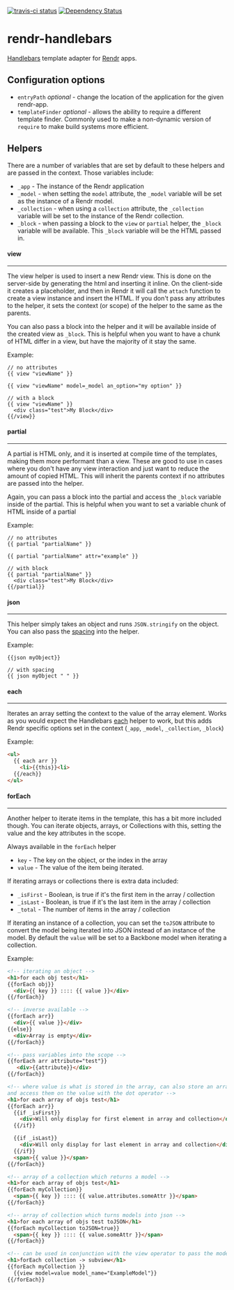 [![travis-ci status](https://secure.travis-ci.org/rendrjs/rendr-handlebars.png)](http://travis-ci.org/#!/rendrjs/rendr-handlebars/builds)
[![Dependency Status](https://david-dm.org/rendrjs/rendr-handlebars.png)](https://david-dm.org/rendrjs/rendr-handlebars)

rendr-handlebars
================

[Handlebars](http://handlebarsjs.com/) template adapter for [Rendr](https://github.com/rendrjs/rendr) apps.

## Configuration options

- `entryPath` *optional* - change the location of the application for the given rendr-app.
- `templateFinder` *optional* - allows the ability to require a different template finder.  Commonly used to make a non-dynamic version of `require` to make build systems more efficient.

## Helpers

There are a number of variables that are set by default to these helpers and are passed in the context.  Those variables include:
- `_app` -  The instance of the Rendr application
- `_model` - when setting the `model` attribute, the `_model` variable will be set as the instance of a Rendr model.
- `_collection` - when using a `collection` attribute, the `_collection` variable will be set to the instance of the Rendr collection.
- `_block` - when passing a block to the `view` or `partial` helper, the `_block` variable will be available.  This `_block` variable will be the HTML passed in.


#### view
------
The view helper is used to insert a new Rendr view.  This is done on the server-side by generating the html and inserting it inline.  On the client-side it creates a placeholder, and then in Rendr it will call the `attach` function to create a view instance and insert the HTML.  If you don't pass any attributes to the helper, it sets the context (or scope) of the helper to the same as the parents.

You can also pass a block into the helper and it will be available inside of the created view as `_block`.  This is helpful when you want to have a chunk of HTML differ in a view, but have the majority of it stay the same.

Example:
```
// no attributes
{{ view "viewName" }}

{{ view "viewName" model=_model an_option="my option" }}

// with a block
{{ view "viewName" }}
  <div class="test">My Block</div>
{{/view}}
```


#### partial
------
A partial is HTML only, and it is inserted at compile time of the templates, making them more performant than a view.  These are good to use in cases where you don't have any view interaction and just want to reduce the amount of copied HTML.  This will inherit the parents context if no attributes are passed into the helper.

Again, you can pass a block into the partial and access the `_block` variable inside of the partial.  This is helpful when you want to set a variable chunk of HTML inside of a partial

Example:
```
// no attributes
{{ partial "partialName" }}

{{ partial "partialName" attr="example" }}

// with block
{{ partial "partialName" }}
  <div class="test">My Block</div>
{{/partial}}
```


#### json
------
This helper simply takes an object and runs `JSON.stringify` on the object.  You can also pass the [spacing](https://developer.mozilla.org/en-US/docs/Web/JavaScript/Reference/Global_Objects/JSON/stringify#space_argument) into the helper.

Example:
```
{{json myObject}}

// with spacing
{{ json myObject " " }}
```


#### each
------
Iterates an array setting the context to the value of the array element.  Works as you would expect the Handlebars [each](http://handlebarsjs.com/builtin_helpers.html#iteration) helper to work, but this adds Rendr specific options set in the context (`_app`, `_model`, `_collection`, `_block`)

Example:
```html
<ul>
  {{ each arr }}
    <li>{{this}}<li>
  {{/each}}
</ul>
```


#### forEach
------
Another helper to iterate items in the template, this has a bit more included though.  You can iterate objects, arrays, or Collections with this, setting the value and the key attributes in the scope.

Always available in the `forEach` helper
- `key` - The key on the object, or the index in the array
- `value` - The value of the item being iterated.

If iterating arrays or collections there is extra data included: 
- `_isFirst` - Boolean, is true if it's the first item in the array / collection
- `_isLast` - Boolean, is true if it's the last item in the array / collection
- `_total` - The number of items in the array / collection

If iterating an instance of a collection, you can set the `toJSON` attribute to convert the model being iterated into JSON instead of an instance of the model.  By default the `value` will be set to a Backbone model when iterating a collection.

Example:
```html
<!-- iterating an object -->
<h1>for each obj test</h1>
{{forEach obj}}
  <div>{{ key }} :::: {{ value }}</div>
{{/forEach}}

<!-- inverse available -->
{{forEach arr}}
  <div>{{ value }}</div>
{{else}}
  <div>Array is empty</div>
{{/forEach}}

<!-- pass variables into the scope -->
{{forEach arr attribute="test"}}
   <div>{{attribute}}</div>
{{/forEach}}

<!-- where value is what is stored in the array, can also store an array of objects
and access them on the value with the dot operator -->
<h1>for each array of objs test</h1>
{{forEach arr}}
  {{if _isFirst}}
    <div>Will only display for first element in array and collection</div>
  {{/if}}

  {{if _isLast}}
    <div>Will only display for last element in array and collection</div>
  {{/if}}
  <span>{{ value }}</span>
{{/forEach}}

<!-- array of a collection which returns a model -->
<h1>for each array of objs test</h1>
{{forEach myCollection}}
  <span>{{ key }} :::: {{ value.attributes.someAttr }}</span>
{{/forEach}}

<!-- array of collection which turns models into json -->
<h1>for each array of objs test toJSON</h1>
{{forEach myCollection toJSON=true}}
  <span>{{ key }} :::: {{ value.someAttr }}</span>
{{/forEach}}

<!-- can be used in conjunction with the view operator to pass the model to child views -->
<h1>forEach collection -> subview</h1>
{{forEach myCollection }}
  {{view model=value model_name="ExampleModel"}}
{{/forEach}}
```
